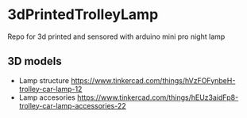 # 3dPrintedTrolleyLamp
Repo for 3d printed and sensored with arduino mini pro night lamp

## 3D models
* Lamp structure https://www.tinkercad.com/things/hVzFOFynbeH-trolley-car-lamp-12 
* Lamp accesories https://www.tinkercad.com/things/hEUz3aidFp8-trolley-car-lamp-accessories-22 


